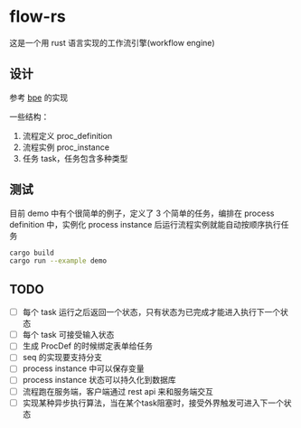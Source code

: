 # flow-rs

这是一个用 rust 语言实现的工作流引擎(workflow engine)

## 设计

参考 [bpe](https://github.com/synrc/bpe) 的实现

一些结构：

1. 流程定义 proc_definition
2. 流程实例 proc_instance
3. 任务 task，任务包含多种类型

## 测试

目前 demo 中有个很简单的例子，定义了 3 个简单的任务，编排在 process definition 中，实例化 process instance 后运行流程实例就能自动按顺序执行任务

```sh
cargo build
cargo run --example demo
```

## TODO

- [ ] 每个 task 运行之后返回一个状态，只有状态为已完成才能进入执行下一个状态
- [ ] 每个 task 可接受输入状态
- [ ] 生成 ProcDef 的时候绑定表单给任务
- [ ] seq 的实现要支持分支
- [ ] process instance 中可以保存变量
- [ ] process instance 状态可以持久化到数据库
- [ ] 流程跑在服务端，客户端通过 rest api 来和服务端交互
- [ ] 实现某种异步执行算法，当在某个task阻塞时，接受外界触发可进入下一个状态
